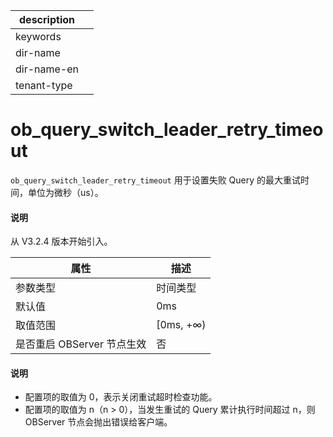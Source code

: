|description||
|---|---|
|keywords||
|dir-name||
|dir-name-en||
|tenant-type||

# ob_query_switch_leader_retry_timeout

`ob_query_switch_leader_retry_timeout` 用于设置失败 Query 的最大重试时间，单位为微秒（us）。

<main id="notice" type='explain'>
  <h4>说明</h4>
  <p>从 V3.2.4 版本开始引入。</p>
</main>

| 属性 | 描述 |
| --- | --- |
| 参数类型 | 时间类型 |
| 默认值 | 0ms |
| 取值范围 | [0ms, +∞) |
| 是否重启 OBServer 节点生效 | 否 |

  <main id="notice" type='explain'>
    <h4>说明</h4>
    <ul>
    <li>配置项的取值为 0，表示关闭重试超时检查功能。</li>
    <li>配置项的取值为 n（n &gt; 0），当发生重试的 Query 累计执行时间超过 n，则 OBServer 节点会抛出错误给客户端。</li>
    </ul>
  </main>
